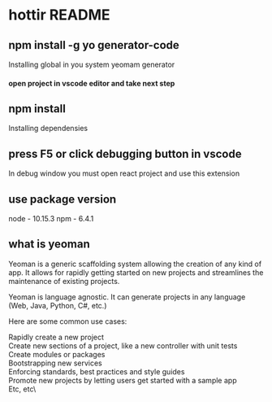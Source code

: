# hottir README

## npm install -g yo generator-code
Installing global in you system yeomam generator

#### open project in vscode editor and take next step

## npm install
Installing dependensies

## press F5 or click debugging button in vscode

In debug window you must open react project and use this extension
## use package version
node - 10.15.3
npm - 6.4.1
## what is yeoman
Yeoman is a generic scaffolding system allowing the creation of any kind of app. It allows for rapidly getting started on new projects and streamlines the maintenance of existing projects.

Yeoman is language agnostic. It can generate projects in any language (Web, Java, Python, C#, etc.)

Here are some common use cases:

Rapidly create a new project\
Create new sections of a project, like a new controller with unit tests\
Create modules or packages\
Bootstrapping new services\
Enforcing standards, best practices and style guides\
Promote new projects by letting users get started with a sample app\
Etc, etc\

